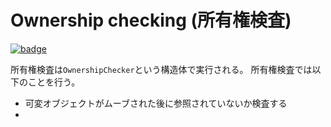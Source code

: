 # Ownership checking (所有権検査)

[![badge](https://img.shields.io/endpoint.svg?url=https%3A%2F%2Fgezf7g7pd5.execute-api.ap-northeast-1.amazonaws.com%2Fdefault%2Fsource_up_to_date%3Fowner%3Derg-lang%26repos%3Derg%26ref%3Dmain%26path%3Ddoc/EN/compiler/phases/07_ownership_check.md%26commit_hash%3D19bab4ae63af9415da20ebd7499c668144da5ea6)](https://gezf7g7pd5.execute-api.ap-northeast-1.amazonaws.com/default/source_up_to_date?owner=erg-lang&repos=erg&ref=main&path=doc/EN/compiler/phases/07_ownership_check.md&commit_hash=19bab4ae63af9415da20ebd7499c668144da5ea6)

所有権検査は`OwnershipChecker`という構造体で実行される。
所有権検査では以下のことを行う。

* 可変オブジェクトがムーブされた後に参照されていないか検査する
*
